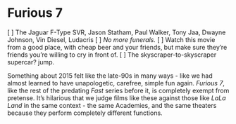 # Furious 7

[ ] The Jaguar F-Type SVR, Jason Statham, Paul Walker, Tony Jaa, Dwayne Johnson, Vin Diesel, Ludacris
[ ] *No more funerals.*
[ ] Watch this movie from a good place, with cheap beer and your friends, but make sure they’re friends you’re willing to cry in front of.
[ ] The skyscraper-to-skyscraper supercar? jump.

Something about 2015 felt like the late-90s in many ways - like we had almost learned to have unapologetic, carefree, simple fun again. *Furious 7*, like the rest of the predating *Fast* series before it, is completely exempt from pretense. It’s hilarious that we judge films like these against those like *LaLa Land* in the same context - the same Academies, and the same theaters because they perform completely different functions.

